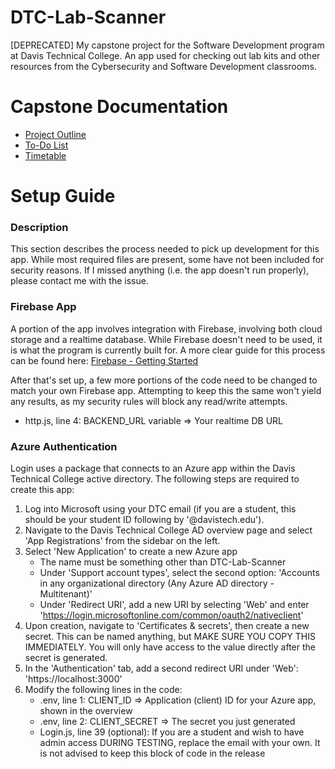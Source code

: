 # DTC-Lab-Scanner
\[DEPRECATED\] My capstone project for the Software Development program at Davis Technical College. An app used for checking out lab kits and other resources from the Cybersecurity and Software Development classrooms.

# Capstone Documentation
- [Project Outline](https://github.com/SafetyFlux/DTC-Lab-Scanner/blob/main/OUTLINE.md)
- [To-Do List](https://github.com/SafetyFlux/DTC-Lab-Scanner/blob/main/TODO.md)
- [Timetable](https://github.com/SafetyFlux/DTC-Lab-Scanner/blob/main/TIMETABLE.md)

# Setup Guide
### Description
This section describes the process needed to pick up development for this app. While most required files are present, some have not been included for security reasons. If I missed anything (i.e. the app doesn't run properly), please contact me with the issue.

### Firebase App
A portion of the app involves integration with Firebase, involving both cloud storage and a realtime database. While Firebase doesn't need to be used, it is what the program is currently built for. A more clear guide for this process can be found here: [Firebase - Getting Started](https://rnfirebase.io/)

After that's set up, a few more portions of the code need to be changed to match your own Firebase app. Attempting to keep this the same won't yield any results, as my security rules will block any read/write attempts.
- http.js, line 4: BACKEND_URL variable => Your realtime DB URL

### Azure Authentication
Login uses a package that connects to an Azure app within the Davis Technical College active directory. The following steps are required to create this app:
1. Log into Microsoft using your DTC email (if you are a student, this should be your student ID following by '@davistech.edu').
2. Navigate to the Davis Technical College AD overview page and select 'App Registrations' from the sidebar on the left.
3. Select 'New Application' to create a new Azure app
   - The name must be something other than DTC-Lab-Scanner
   - Under 'Support account types', select the second option: 'Accounts in any organizational directory (Any Azure AD directory - Multitenant)'
   - Under 'Redirect URI', add a new URI by selecting 'Web' and enter 'https://login.microsoftonline.com/common/oauth2/nativeclient'
4. Upon creation, navigate to 'Certificates & secrets', then create a new secret. This can be named anything, but MAKE SURE YOU COPY THIS IMMEDIATELY. You will only have access to the value directly after the secret is generated.
5. In the 'Authentication' tab, add a second redirect URI under 'Web': 'https://localhost:3000'
6. Modify the following lines in the code:
   - .env, line 1: CLIENT_ID => Application (client) ID for your Azure app, shown in the overview
   - .env, line 2: CLIENT_SECRET => The secret you just generated
   - Login.js, line 39 (optional): If you are a student and wish to have admin access DURING TESTING, replace the email with your own. It is not advised to keep this block of code in the release
